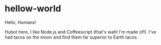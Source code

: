# hellow-world

Hello, Humans!

Hubot here, I like Node.js and Coffeescript (that's waht I'm made of!).
I've had tacos on the moon and find them far superior to Earth tacos.
